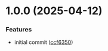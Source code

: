 # 1.0.0 (2025-04-12)


### Features

* initial commit ([ccf6350](https://github.com/asaidimu/notify-update-service/commit/ccf6350a4de0c0772bb8efecbbb11c2a2015ffa0))
